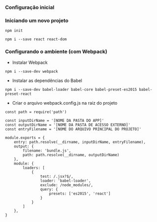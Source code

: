 ### Configuração inicial

### Iniciando um novo projeto

`npm init`

`npm i --save react react-dom`

### Configurando o ambiente (com Webpack)
- Instalar Webpack

`npm i --save-dev webpack`

- Instalar as dependências do Babel

`npm i --save-dev babel-loader babel-core babel-preset-es2015 babel-preset-react`

- Criar o arquivo webpack.config.js na raiz do projeto

```
const path = require('path')

const inputDirName = '[NOME DA PASTA DO APP]'
const outputDirName = '[NOME DA PASTA DE ACESSO EXTERNO]'
const entryFilename = '[NOME DO ARQUIVO PRINCIPAL DO PROJETO]'

module.exports = {
    entry: path.resolve(__dirname, inputDirName, entryFilename),
    output: {
        filename: 'bundle.js',
        path: path.resolve(__dirname, outputDirName)
    },
    module: {
        loaders: [
            {
                test: /.jsx?$/,
                loader: 'babel-loader',
                exclude: /node_modules/,
                query: {
                    presets: ['es2015', 'react']
                }
            }
        ]
    },
}

```
